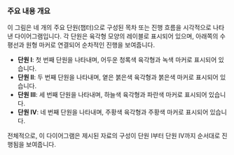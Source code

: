 ### 주요 내용 개요

이 그림은 네 개의 주요 단원(챕터)으로 구성된 목차 또는 진행 흐름을 시각적으로 나타낸 다이어그램입니다. 각 단원은 육각형 모양의 레이블로 표시되어 있으며, 아래쪽의 수평선과 원형 마커로 연결되어 순차적인 진행을 보여줍니다.

*   **단원 I**: 첫 번째 단원을 나타내며, 어두운 청록색 육각형과 녹색 마커로 표시되어 있습니다.
*   **단원 II**: 두 번째 단원을 나타내며, 옅은 붉은색 육각형과 붉은색 마커로 표시되어 있습니다.
*   **단원 III**: 세 번째 단원을 나타내며, 하늘색 육각형과 파란색 마커로 표시되어 있습니다.
*   **단원 IV**: 네 번째 단원을 나타내며, 주황색 육각형과 주황색 마커로 표시되어 있습니다.

전체적으로, 이 다이어그램은 제시된 자료의 구성이 단원 I부터 단원 IV까지 순서대로 진행됨을 보여줍니다.